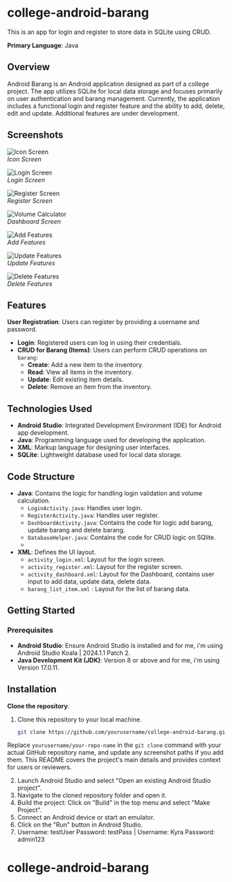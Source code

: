 # college-android-barang
This is an app for login and register to store data in SQLite using CRUD.

**Primary Language**: Java

## Overview

Android Barang is an Android application designed as part of a college project. The app utilizes SQLite for local data storage and focuses primarily on user authentication and barang management. Currently, the application includes a functional login and register feature and the ability to add, delete, edit and update. Additional features are under development.

## Screenshots

![Icon Screen](Screenshoots/homeicon.png)  
*Icon Screen*

![Login Screen](Screenshoots/login.png)  
*Login Screen*

![Register Screen](Screenshoots/register.png)  
*Register Screen*

![Volume Calculator](Screenshoots/dashboard.png)  
*Dashboard Screen*

![Add Features](Screenshoots/add.png)  
*Add Features*

![Update Features](Screenshoots/Updated.png)  
*Update Features*

![Delete Features](Screenshoots/deleted.png)  
*Delete Features*


## Features

 **User Registration**: Users can register by providing a username and password.
- **Login**: Registered users can log in using their credentials.
- **CRUD for Barang (Items)**: Users can perform CRUD operations on `barang`:
  - **Create**: Add a new item to the inventory.
  - **Read**: View all items in the inventory.
  - **Update**: Edit existing item details.
  - **Delete**: Remove an item from the inventory.

## Technologies Used

- **Android Studio**: Integrated Development Environment (IDE) for Android app development.
- **Java**: Programming language used for developing the application.
- **XML**: Markup language for designing user interfaces.
- **SQLite**: Lightweight database used for local data storage.

## Code Structure

- **Java**: Contains the logic for handling login validation and volume calculation.
  - `LoginActivity.java`: Handles user login.
  - `RegisterActivity.java`: Handles user register.
  - `DashboardActivity.java`: Contains the code for logic add barang, update barang and delete barang.
  - `DatabaseHelper.java`: Contains the code for CRUD logic on SQlite.
  -    
- **XML**: Defines the UI layout.
  - `activity_login.xml`: Layout for the login screen.
  - `activity_register.xml`: Layout for the register screen.
  - `activity_dashboard.xml`: Layout for the Dashboard, contains user input to add data, update data, delete data.
  - `barang_list_item.xml` : Layout for the list of barang data.

## Getting Started

### Prerequisites
- **Android Studio**: Ensure Android Studio is installed and for me, i'm using Android Studio Koala | 2024.1.1 Patch 2.
- **Java Development Kit (JDK)**: Version 8 or above and for me, i'm using Version 17.0.11.

## Installation

**Clone the repository**:
1. Clone this repository to your local machine.
   ```bash
   git clone https://github.com/yourusername/college-android-barang.git
   
Replace `yourusername/your-repo-name` in the `git clone` command with your actual GitHub repository name, and update any screenshot paths if you add them. This README covers the project's main details and provides context for users or reviewers.

2. Launch Android Studio and select "Open an existing Android Studio project".
3. Navigate to the cloned repository folder and open it.
4. Build the project: Click on "Build" in the top menu and select "Make Project".
5. Connect an Android device or start an emulator.
6. Click on the "Run" button in Android Studio.
7. Username: testUser Password: testPass | Username: Kyra Password: admin123
# college-android-barang
